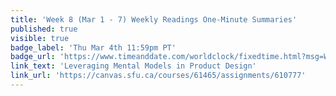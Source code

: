 ```yaml
---
title: 'Week 8 (Mar 1 - 7) Weekly Readings One-Minute Summaries'
published: true
visible: true
badge_label: 'Thu Mar 4th 11:59pm PT'
badge_url: 'https://www.timeanddate.com/worldclock/fixedtime.html?msg=Week+2+%28Sep+12+-+18%29+Weekly+Readings+One-Minute+Summaries+Due+Date&iso=20210304T2359&p1=256'
link_text: 'Leveraging Mental Models in Product Design'
link_url: 'https://canvas.sfu.ca/courses/61465/assignments/610777'
---
```

